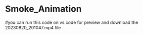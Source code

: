 # Smoke_Animation
#you can run this code on vs code for preview and download the 
20230820_201047.mp4 file
